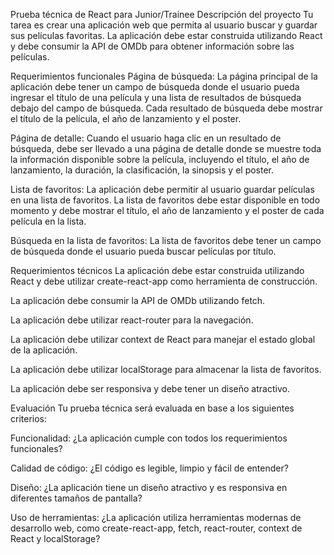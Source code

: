 Prueba técnica de React para Junior/Trainee
Descripción del proyecto
Tu tarea es crear una aplicación web que permita al usuario buscar y guardar sus películas favoritas. La aplicación debe estar construida utilizando React y debe consumir la API de OMDb para obtener información sobre las películas.

Requerimientos funcionales
Página de búsqueda: La página principal de la aplicación debe tener un campo de búsqueda donde el usuario pueda ingresar el título de una película y una lista de resultados de búsqueda debajo del campo de búsqueda. Cada resultado de búsqueda debe mostrar el título de la película, el año de lanzamiento y el poster.

Página de detalle: Cuando el usuario haga clic en un resultado de búsqueda, debe ser llevado a una página de detalle donde se muestre toda la información disponible sobre la película, incluyendo el título, el año de lanzamiento, la duración, la clasificación, la sinopsis y el poster.

Lista de favoritos: La aplicación debe permitir al usuario guardar películas en una lista de favoritos. La lista de favoritos debe estar disponible en todo momento y debe mostrar el título, el año de lanzamiento y el poster de cada película en la lista.

Búsqueda en la lista de favoritos: La lista de favoritos debe tener un campo de búsqueda donde el usuario pueda buscar películas por título.

Requerimientos técnicos
La aplicación debe estar construida utilizando React y debe utilizar create-react-app como herramienta de construcción.

La aplicación debe consumir la API de OMDb utilizando fetch.

La aplicación debe utilizar react-router para la navegación.

La aplicación debe utilizar context de React para manejar el estado global de la aplicación.

La aplicación debe utilizar localStorage para almacenar la lista de favoritos.

La aplicación debe ser responsiva y debe tener un diseño atractivo.

Evaluación
Tu prueba técnica será evaluada en base a los siguientes criterios:

Funcionalidad: ¿La aplicación cumple con todos los requerimientos funcionales?

Calidad de código: ¿El código es legible, limpio y fácil de entender?

Diseño: ¿La aplicación tiene un diseño atractivo y es responsiva en diferentes tamaños de pantalla?

Uso de herramientas: ¿La aplicación utiliza herramientas modernas de desarrollo web, como create-react-app, fetch, react-router, context de React y localStorage?